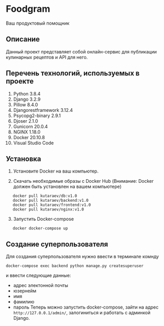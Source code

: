 # Foodgram
Ваш продуктовый помощник
## Описание
Данный проект представляет собой онлайн-сервис для публикации кулинарных рецептов и API для него.
## Перечень технологий, используемых в проекте
1. Python 3.8.4
2. Django 3.2.9
3. Pillow 8.4.0
4. Djangorestframework 3.12.4
5. Psycopg2-binary 2.9.1
6. Djoser 2.1.0
7. Gunicorn 20.0.4
8. NGINX 1.18.0
9. Docker 20.10.8
10. Visual Studio Code
## Установка

1. Установите Docker на ваш компьютер.

2. Скачать необходимые образы с Docker Hub
   (Внимание: Docker должен быть установлен на вашем компьютере)
 ```
    docker pull kutaraev/db:v1.0
    docker pull kutaraev/backend:v1.0
    docker pull kutaraev/frontend:v1.0
    docker pull kutaraev/nginx:v1.0
```
3. Запустить Docker-compose
 ```
    docker docker-compose up
```

## Создание суперпользователя
Для создания суперпользователя нужно ввести в терминале комнду
```
docker-compose exec backend python manage.py createsuperuser
```
и ввести следующие данные:
- адрес электонной почты
- юзернейм
- имя
- фамилию
- пароль
Теперь можно запустить docker-compose, зайти на адрес `http://127.0.0.1/admin/`, залогиниться и работать с админкой Django.
